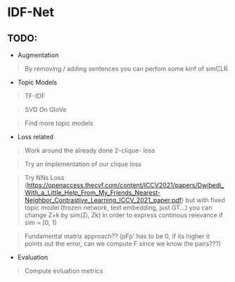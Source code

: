 # IDF-Net

## TODO: 

* Augmentation
> By removing / adding sentences you can perfom some kinf of simCLR

* Topic Models
> TF-IDF


> SVD On GloVe


> Find more topic models

* Loss related
 
> Work around the already done 2-clique- loss


> Try an implementation of our clique loss


> Try NNs Loss (https://openaccess.thecvf.com/content/ICCV2021/papers/Dwibedi_With_a_Little_Help_From_My_Friends_Nearest-Neighbor_Contrastive_Learning_ICCV_2021_paper.pdf) but with fixed topic model (frozen network, text embedding, just GT...) you can change Z+k by sim(Zi, Zk) in order to express continous relevance if sim = [0, 1)

> Fundamental matrix approach?? (pFp' has to be 0, if its higher it points out the error, can we compute F since we know the pairs???)

* Evaluation

> Compute evluation metrics

